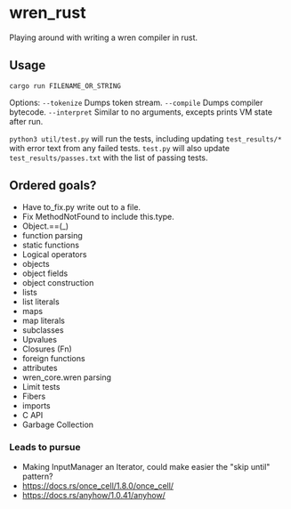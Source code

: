# wren_rust
 Playing around with writing a wren compiler in rust.

## Usage

`cargo run FILENAME_OR_STRING`

Options:
`--tokenize` Dumps token stream.
`--compile`  Dumps compiler bytecode.
`--interpret` Similar to no arguments, excepts prints VM state after run.

`python3 util/test.py` will run the tests, including updating `test_results/*`
with error text from any failed tests.  `test.py` will also update
`test_results/passes.txt` with the list of passing tests.


## Ordered goals?
* Have to_fix.py write out to a file.
* Fix MethodNotFound to include this.type.
* Object.==(_)
* function parsing
* static functions
* Logical operators
* objects
* object fields
* object construction
* lists
* list literals
* maps
* map literals
* subclasses
* Upvalues
* Closures (Fn)
* foreign functions
* attributes
* wren_core.wren parsing
* Limit tests
* Fibers
* imports
* C API
* Garbage Collection


### Leads to pursue
* Making InputManager an Iterator, could make easier the "skip until" pattern?
* https://docs.rs/once_cell/1.8.0/once_cell/
* https://docs.rs/anyhow/1.0.41/anyhow/
